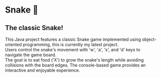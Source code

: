 Snake 🐍
=========
The classic Snake!
------------------
This Java project features a classic Snake game implemented using object-oriented programming, this is currently my latest project.  
Users control the snake's movement with 'w', 'a', 's', and 'd' keys to  navigate the game board.  
The goal is to eat food ('X') to grow the snake's length while avoiding collisions with the board edges. The console-based game provides an  interactive and enjoyable experience.

